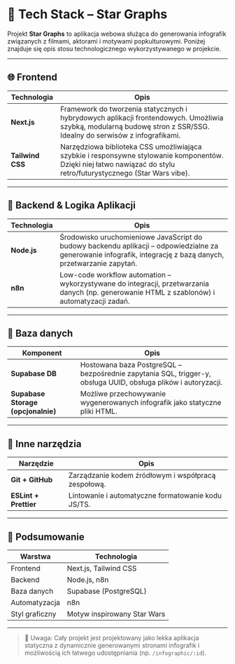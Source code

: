 # 🧰 Tech Stack – Star Graphs

Projekt **Star Graphs** to aplikacja webowa służąca do generowania infografik związanych z filmami, aktorami i motywami popkulturowymi. Poniżej znajduje się opis stosu technologicznego wykorzystywanego w projekcie.

---

## 🌐 Frontend

| Technologia     | Opis                                                                 |
|-----------------|----------------------------------------------------------------------|
| **Next.js**    | Framework do tworzenia statycznych i hybrydowych aplikacji frontendowych. Umożliwia szybką, modularną budowę stron z SSR/SSG. Idealny do serwisów z infografikami. |
| **Tailwind CSS**| Narzędziowa biblioteka CSS umożliwiająca szybkie i responsywne stylowanie komponentów. Dzięki niej łatwo nawiązać do stylu retro/futurystycznego (Star Wars vibe). |

---

## 🧠 Backend & Logika Aplikacji

| Technologia     | Opis                                                                 |
|-----------------|----------------------------------------------------------------------|
| **Node.js**     | Środowisko uruchomieniowe JavaScript do budowy backendu aplikacji – odpowiedzialne za generowanie infografik, integrację z bazą danych, przetwarzanie zapytań. |
| **n8n**         | Low-code workflow automation – wykorzystywane do integracji, przetwarzania danych (np. generowanie HTML z szablonów) i automatyzacji zadań. |

---

## 💾 Baza danych

| Komponent       | Opis                                                                 |
|-----------------|----------------------------------------------------------------------|
| **Supabase DB** | Hostowana baza PostgreSQL – bezpośrednie zapytania SQL, trigger-y, obsługa UUID, obsługa plików i autoryzacji. |
| **Supabase Storage (opcjonalnie)** | Możliwe przechowywanie wygenerowanych infografik jako statyczne pliki HTML. |

---

## 🔗 Inne narzędzia

| Narzędzie       | Opis                                                                 |
|-----------------|----------------------------------------------------------------------|
| **Git + GitHub**| Zarządzanie kodem źródłowym i współpracą zespołową.                  |
| **ESLint + Prettier** | Lintowanie i automatyczne formatowanie kodu JS/TS.              |

---

## 🎯 Podsumowanie

| Warstwa          | Technologia                |
|------------------|----------------------------|
| Frontend         | Next.js, Tailwind CSS     |
| Backend          | Node.js, n8n               |
| Baza danych      | Supabase (PostgreSQL)      |
| Automatyzacja    | n8n                        |
| Styl graficzny   | Motyw inspirowany Star Wars|

---

> 📌 Uwaga: Cały projekt jest projektowany jako lekka aplikacja statyczna z dynamicznie generowanymi stronami infografik i możliwością ich łatwego udostępniania (np. `/infographic/:id`).

